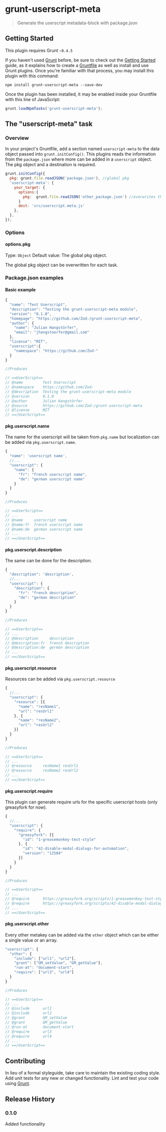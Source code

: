 # grunt-userscript-meta

> Generate the userscript metadata-block with package.json

## Getting Started
This plugin requires Grunt `~0.4.5`

If you haven't used [Grunt](http://gruntjs.com/) before, be sure to check out the [Getting Started](http://gruntjs.com/getting-started) guide, as it explains how to create a [Gruntfile](http://gruntjs.com/sample-gruntfile) as well as install and use Grunt plugins. Once you're familiar with that process, you may install this plugin with this command:

```shell
npm install grunt-userscript-meta --save-dev
```

Once the plugin has been installed, it may be enabled inside your Gruntfile with this line of JavaScript:

```js
grunt.loadNpmTasks('grunt-userscript-meta');
```

## The "userscript-meta" task

### Overview
In your project's Gruntfile, add a section named `userscript-meta` to the data object passed into `grunt.initConfig()`.
This plugins reads the information from the `package.json` where more can be added in a `userscript` object. The pkg object and a destination is required.
```js
grunt.initConfig({
  pkg: grunt.file.readJSON('package.json'), //global pkg
  'userscript-meta': {
    your_target: {
      options:{
        pkg:  grunt.file.readJSON('other_package.json') //overwrites the global pkg
      }
      dest: 'src/userscript.meta.js'
    },
  },
});
```

### Options

#### options.pkg
Type: `Object`
Default value: The global pkg object.

The global pkg object can be overwritten for each task.

### Package.json examples

#### Basic example

```javascript
{
  "name": "Test Userscript",
  "description": "Testing the grunt-userscript-meta module",
  "version": "0.1.0",
  "homepage": "https://github.com/Zod-/grunt-userscript-meta",
  "author": {
    "name": "Julian Hangstörfer",
    "email": "jhangstoerfer@gmail.com"
  },
  "license": "MIT",
  "userscript":{
    "namespace": "https://github.com/Zod-"
  }
}

//Produces

// ==UserScript==
// @name         Test Userscript
// @namespace    https://github.com/Zod-
// @description  Testing the grunt-userscript-meta module
// @version      0.1.0
// @author       Julian Hangstörfer
// @source       https://github.com/Zod-/grunt-userscript-meta
// @license      MIT
// ==/UserScript==

```

#### pkg.userscript.name
The name for the userscript will be taken from `pkg.name` but localization can be added via
`pkg.userscript.name`.

```javascript
{
  "name": 'userscript name',
  //...
  "userscript": {
    "name": {
      "fr": "french userscript name",
      "de": "german userscript name"
    }
  }
}

//Produces

// ==UserScript==
// ...
// @name     userscript name
// @name:fr  french userscript name
// @name:de  german userscript name
// ...
// ==/UserScript==
```

#### pkg.userscript.description
The same can be done for the description.

```javascript
{
  "description": 'description',
  //...
  "userscript": {
    "description": {
      "fr": "french description",
      "de": "german description"
    }
  }
}

//Produces

// ==UserScript==
// ...
// @description     description
// @description:fr  french description
// @description:de  german description
// ...
// ==/UserScript==
```

#### pkg.userscript.resource
Resources can be added via `pkg.userscript.resource`

```javascript
{
  //...
  "userscript": {
    "resource": [{
      "name": "resName1",
      "url": "resUrl1"
    }, {
      "name": "resName2",
      "url": "resUrl2"
    }]
  }
}

//Produces

// ==UserScript==
// ...
// @resource     resName1 resUrl1
// @resource     resName2 resUrl2
// ...
// ==/UserScript==
```

#### pkg.userscript.require
This plugin can generate require urls for the specific userscript hosts (only greasyfork for now).

```javascript
{
  //...
  "userscript": {
    "require": {
      "greasyfork": [{
        "id": "1-greasemonkey-test-style"
      }, {
        "id": "42-disable-modal-dialogs-for-automation",
        "version": "12584"
      }]
    }
  }
}

//Produces

// ==UserScript==
// ...
// @require      https://greasyfork.org/scripts/1-greasemonkey-test-style/code/code.js
// @require      https://greasyfork.org/scripts/42-disable-modal-dialogs-for-automation/code/code.js?version=12584
// ...
// ==/UserScript==

```

#### pkg.userscript.other
Every other metakey can be added via the `other` object which can be either a
single value or an array.

```javascript
"userscript": {
  "other": {
    "include": ["url1", "url2"],
    "grant": ["GM_setValue", "GM_getValue"],
    "run-at": "document-start",
    "require": ["url3", "url4"]
  }
}

//Produces

// ==UserScript==
// ...
// @include      url1
// @include      url2
// @grant        GM_setValue
// @grant        GM_getValue
// @run-at       document-start
// @require      url3
// @require      url4
// ...
// ==/UserScript==
```

## Contributing
In lieu of a formal styleguide, take care to maintain the existing coding style. Add unit tests for any new or changed functionality. Lint and test your code using [Grunt](http://gruntjs.com/).

## Release History
### 0.1.0
Added functionality
